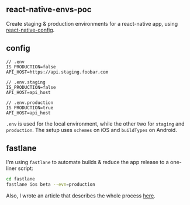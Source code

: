 ## react-native-envs-poc

Create staging & production environments for a react-native app, using [react-native-config](https://github.com/luggit/react-native-config).

## config
```
// .env
IS_PRODUCTION=false
API_HOST=https://api.staging.foobar.com

// .env.staging
IS_PRODUCTION=false
API_HOST=api_host

// .env.production
IS_PRODUCTION=true
API_HOST=api_host
```
`.env` is used for the local environment, while the other two for `staging` and `production`. The setup uses `schemes` on iOS and `buildTypes` on Android.

## fastlane
I'm using `fastlane` to automate builds & reduce the app release to a one-liner script:
```sh
cd fastlane
fastlane ios beta --evn=production
```

Also, I wrote an article that describes the whole process [here](https://around25.com/blog/manage-staging-and-production-environments-for-react-native-app/).
